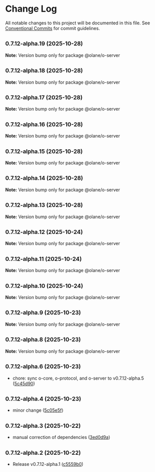 # Change Log

All notable changes to this project will be documented in this file.
See [Conventional Commits](https://conventionalcommits.org) for commit guidelines.

## <small>0.7.12-alpha.19 (2025-10-28)</small>

**Note:** Version bump only for package @olane/o-server

## <small>0.7.12-alpha.18 (2025-10-28)</small>

**Note:** Version bump only for package @olane/o-server

## <small>0.7.12-alpha.17 (2025-10-28)</small>

**Note:** Version bump only for package @olane/o-server

## <small>0.7.12-alpha.16 (2025-10-28)</small>

**Note:** Version bump only for package @olane/o-server

## <small>0.7.12-alpha.15 (2025-10-28)</small>

**Note:** Version bump only for package @olane/o-server

## <small>0.7.12-alpha.14 (2025-10-28)</small>

**Note:** Version bump only for package @olane/o-server

## <small>0.7.12-alpha.13 (2025-10-28)</small>

**Note:** Version bump only for package @olane/o-server

## <small>0.7.12-alpha.12 (2025-10-24)</small>

**Note:** Version bump only for package @olane/o-server

## <small>0.7.12-alpha.11 (2025-10-24)</small>

**Note:** Version bump only for package @olane/o-server

## <small>0.7.12-alpha.10 (2025-10-24)</small>

**Note:** Version bump only for package @olane/o-server

## <small>0.7.12-alpha.9 (2025-10-23)</small>

**Note:** Version bump only for package @olane/o-server

## <small>0.7.12-alpha.8 (2025-10-23)</small>

**Note:** Version bump only for package @olane/o-server

## <small>0.7.12-alpha.6 (2025-10-23)</small>

- chore: sync o-core, o-protocol, and o-server to v0.7.12-alpha.5 ([5c45d90](https://github.com/olane-labs/olane/commit/5c45d90))

## <small>0.7.12-alpha.4 (2025-10-23)</small>

- minor change ([5c05e5f](https://github.com/olane-labs/olane/commit/5c05e5f))

## <small>0.7.12-alpha.3 (2025-10-22)</small>

- manual correction of dependencies ([3ed0d9a](https://github.com/olane-labs/olane/commit/3ed0d9a))

## <small>0.7.12-alpha.2 (2025-10-22)</small>

- Release v0.7.12-alpha.1 ([c5559b0](https://github.com/olane-labs/olane/commit/c5559b0))
